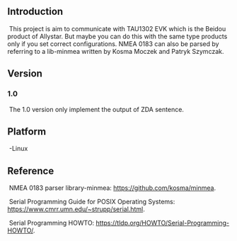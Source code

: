 ## Introduction

​	This project is aim to communicate with TAU1302 EVK which is the Beidou product of Allystar.  But maybe you can do this with the same type products only if you set correct configurations. NMEA 0183 can also be parsed by referring to a lib-minmea written by Kosma Moczek and Patryk Szymczak.

## Version

###  1.0

​	The 1.0 version only implement the output of ZDA sentence.

## Platform

​	-Linux	

## Reference

​	NMEA 0183 parser library-minmea: https://github.com/kosma/minmea.

​	Serial Programming Guide for POSIX Operating Systems: https://www.cmrr.umn.edu/~strupp/serial.html.

​	Serial Programming HOWTO: https://tldp.org/HOWTO/Serial-Programming-HOWTO/.